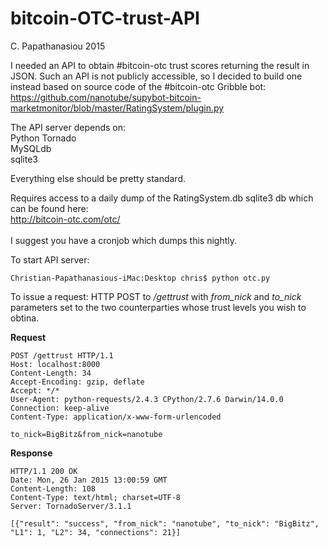 # bitcoin-OTC-trust-API
C. Papathanasiou 2015

I needed an API to obtain #bitcoin-otc trust scores returning the result in JSON. Such an API is not publicly accessible, so I decided to build one instead based on source code of the #bitcoin-otc Gribble bot:
<br>
https://github.com/nanotube/supybot-bitcoin-marketmonitor/blob/master/RatingSystem/plugin.py

The API server depends on:
<br>
Python Tornado
<br>
MySQLdb
<br>
sqlite3


Everything else should be pretty standard.

Requires access to a daily dump of the RatingSystem.db sqlite3 db which can be found here:
<br>
http://bitcoin-otc.com/otc/
<br>
<br>
I suggest you have a cronjob which dumps this nightly.


To start API server:
```
Christian-Papathanasious-iMac:Desktop chris$ python otc.py 

```

To issue a request:
HTTP POST to <i>/gettrust</i> with <i>from_nick</i> and <i>to_nick</i> parameters set to the two counterparties whose trust levels you wish to obtina.

<b>Request</b>
```
POST /gettrust HTTP/1.1
Host: localhost:8000
Content-Length: 34
Accept-Encoding: gzip, deflate
Accept: */*
User-Agent: python-requests/2.4.3 CPython/2.7.6 Darwin/14.0.0
Connection: keep-alive
Content-Type: application/x-www-form-urlencoded

to_nick=BigBitz&from_nick=nanotube

```

<b>Response</b>
```
HTTP/1.1 200 OK
Date: Mon, 26 Jan 2015 13:00:59 GMT
Content-Length: 108
Content-Type: text/html; charset=UTF-8
Server: TornadoServer/3.1.1

[{"result": "success", "from_nick": "nanotube", "to_nick": "BigBitz", "L1": 1, "L2": 34, "connections": 21}]
```


